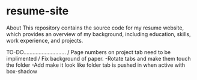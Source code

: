 # resume-site
About This repository contains the source code for my resume website, which provides an overview of my background, including education, skills, work experience, and projects.

TO-DO............................
/ Page numbers on project tab need to be implimented
/ Fix background of paper.
-Rotate tabs and make them touch the folder
-Add make it look like folder tab is pushed in when active with box-shadow

